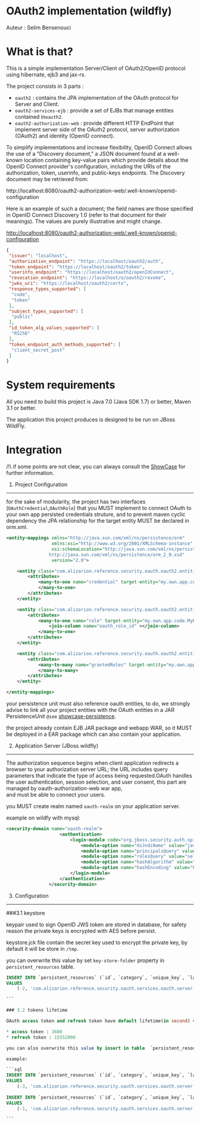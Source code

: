 OAuth2 implementation (wildfly)
==============================

Auteur : Selim Bensenouci

What is that?
==============

This is a simple implementation Server/Client of OAuth2/OpenID protocol  using hibernate, ejb3 and jax-rs. 

The project consists in 3 parts :
 
 * `oauth2` : contains the JPA implementation of the OAuth protocol for Server and Client.
 * `oauth2-services-ejb` : provide a set of EJBs that manage entities contained in`oauth2`.
 * `oauth2-authorization-web` : provide different HTTP EndPoint that implement server side of the OAuth2 protocol, server authorization (OAuth2) and identity (OpenID connect).  

To simplify implementations and increase flexibility, OpenID Connect allows the use of a "Discovery document," a    JSON document found at a well-known location containing key-value pairs which provide details about the OpenID    Connect provider's configuration, including the URIs of the authorization, token, userinfo, and public-keys    endpoints. The Discovery document  may be retrieved from:    

http://localhost:8080/oauth2-authorization-web/.well-known/openid-configuration    

Here is an example of such a document; the field names are those specified in OpenID Connect Discovery 1.0      (refer to that document for their meanings). The values are purely illustrative and might change.
 
[http://localhost:8080/oauth2-authorization-web/.well-known/openid-configuration](http://localhost:8080/oauth2-authorization-web/.well-known/openid-configuration)   

```json
{
 "issuer": "localhost",
 "authorization_endpoint": "https://localhost/oauth2/auth",
 "token_endpoint": "https://localhost/oauth2/token",
 "userinfo_endpoint": "https://localhost/oauth2/openIdConnect",
 "revocation_endpoint": "https://localhost/o/oauth2/revoke",
 "jwks_uri": "https://localhost/oauth2/certs",
 "response_types_supported": [
  "code",
  "token"
 ],
 "subject_types_supported": [
  "public"
 ],
 "id_token_alg_values_supported": [
  "RS256"
 ],
 "token_endpoint_auth_methods_supported": [
  "client_secret_post"
 ]
}
```   

System requirements
====================

All you need to build this project is Java 7.0 (Java SDK 1.7) or better, Maven 3.1 or better.   

The application this project produces is designed to be run on JBoss WildFly.

Integration
==============

/!\ if some points are not clear, you can always consult the [ShowCase](https://github.com/alizarion/shared-references/tree/master/showcase) for further information.   

1. Project Configuration
------------------------

for the sake of modularity, the project has two interfaces (`OAuthCredential`,`OAuthRole`) that you MUST implement    to connect OAuth to your own app persisted credentials struture, and to prevent maven cyclic dependency the JPA     relationship for the target entity MUST be declared in orm.xml.    

```xml
<entity-mappings xmlns="http://java.sun.com/xml/ns/persistence/orm"
                 xmlns:xsi="http://www.w3.org/2001/XMLSchema-instance"
                 xsi:schemaLocation="http://java.sun.com/xml/ns/persistence/orm
                http://java.sun.com/xml/ns/persistence/orm_2_0.xsd"
                 version="2.0">

    <entity class="com.alizarion.reference.security.oauth.oauth2.entities.OAuthAuthorization">
        <attributes>
            <many-to-one name="credential" target-entity="my.own.app.code.MyCredential">
            </many-to-one>
        </attributes>
    </entity>

    <entity class="com.alizarion.reference.security.oauth.oauth2.entities.server.OAuthScopeServer">
        <attributes>
            <many-to-one name="role" target-entity="my.own.app.code.MyRole">
                <join-column name="oauth_role_id" ></join-column>
            </many-to-one>
        </attributes>
    </entity>

    <entity class="com.alizarion.reference.security.oauth.oauth2.entities.client.OAuthServerApplication">
        <attributes>
            <many-to-many name="grantedRoles" target-entity="my.own.app.code.MyRole">
            </many-to-many>
        </attributes>
    </entity>

</entity-mappings>

```
your persistence unit must also reference oauth entities, to do, we strongly advise to link  all your project entities  with the OAuth entities in a JAR PersistenceUnit `@see` [showcase-persistence](https://github.com/alizarion/shared-references/tree/master/showcase/showcase-persistence/src/main/resources/META-INF). 

the project already contain EJB JAR package and webapp WAR, so it MUST be deployed in a EAR package which can    also contain your application.

2. Application Server (JBoss wildfly)
-------------------------------------

The authorization sequence begins when client application redirects a browser to your authorization server URL;    the URL includes query parameters that indicate the type of access being requested.OAuth handles the user    authentication, session selection, and user consent, this part are managed by oauth-authorization-web war app,   
and must be able to connect your users.   

you MUST create realm named ```oauth-realm```  on your application server.   

example on wildfy with mysql:   

```xml
<security-domain name="oauth-realm">
                    <authentication>
                        <login-module code="org.jboss.security.auth.spi.DatabaseServerLoginModule" flag="required">
                            <module-option name="dsJndiName" value="java:/OAuthDS"/>
                            <module-option name="principalsQuery" value="SELECT security_credential.password FROM security_credential WHERE security_credential.user_name = ? and security_credential.state = 'A' and security_credential.logon = 'P'"/>
                            <module-option name="rolesQuery" value="select security_roles.unique_key, 'Roles' from security_roles left join security_credential_roles on security_roles.id = security_credential_roles.role_id left join security_credential on security_credential_roles.credential_id = security_credential.id  where security_credential.user_name = ?"/>
                            <module-option name="hashAlgorithm" value="SHA"/>
                            <module-option name="hashEncoding" value="hex"/>
                        </login-module>
                    </authentication>
                </security-domain>
```

3. Configuration
----------------

###3.1 keystore   

keypair used to sign OpenID JWS token are stored in database, for safety reason the private keys is encrypted with AES before persist.

keystore.jck file contain the secret key used to encrypt the private key, by default it will be store in `/tmp`.

you can overwrite this value by set `key-store-folder` property in `persistent_resources` table.
````sql
INSERT INTO `persistent_resources` (`id`, `category`, `unique_key`, `last_update`, `value`)
VALUES
	(-2, 'com.alizarion.reference.security.oauth.services.oauth.server', 'key-store-folder', '2014-10-16 14:24:34', '/opt/data/');

```

### 3.2 tokens lifetime   

OAuth access token and refresh token have default lifetime(in second) value,   

* access token : 3600
* refresh token : 15552000

you can also overwrite this value by insert in table  `persistent_resources` your own values.   

example:

```sql
INSERT INTO `persistent_resources` (`id`, `category`, `unique_key`, `last_update`, `value`)
VALUES
	(-3, 'com.alizarion.reference.security.oauth.services.oauth.server', 'refresh-token-duration-second', '2014-10-16 14:24:34', '15552000');
	
INSERT INTO `persistent_resources` (`id`, `category`, `unique_key`, `last_update`, `value`)
VALUES
	(-1, 'com.alizarion.reference.security.oauth.services.oauth.server', 'access-token-duration-second', '2014-10-16 14:24:34', '3600');

```





